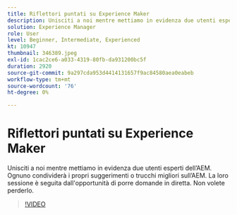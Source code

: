 ```yaml
---
title: Riflettori puntati su Experience Maker
description: Unisciti a noi mentre mettiamo in evidenza due utenti esperti dell’AEM.  Ognuno condividerà i propri suggerimenti o trucchi migliori sull’AEM. La loro sessione è seguita dall'opportunità di porre domande in diretta.  Non volete perderlo.
solution: Experience Manager
role: User
level: Beginner, Intermediate, Experienced
kt: 10947
thumbnail: 346389.jpeg
exl-id: 1cac2ce6-a033-4319-80fb-da931200bc5f
duration: 2920
source-git-commit: 9a297cda953d4414131657f9ac84580aea0eabeb
workflow-type: tm+mt
source-wordcount: '76'
ht-degree: 0%

---
```


# Riflettori puntati su Experience Maker

Unisciti a noi mentre mettiamo in evidenza due utenti esperti dell’AEM.  Ognuno condividerà i propri suggerimenti o trucchi migliori sull’AEM. La loro sessione è seguita dall&#39;opportunità di porre domande in diretta.  Non volete perderlo.

>[!VIDEO](https://video.tv.adobe.com/v/346389/?quality=12&learn=on)
